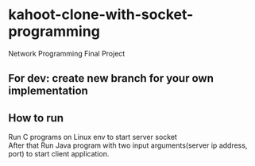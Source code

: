 # kahoot-clone-with-socket-programming
Network Programming Final Project
## For dev: create new branch for your own implementation
## How to run
Run C programs on Linux env to start server socket  
After that Run Java program with two input arguments(server ip address, port) to start client application.
